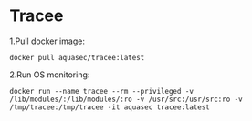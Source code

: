 # Tracee

1.Pull docker image:

``` docker pull aquasec/tracee:latest ```

2.Run OS monitoring:

``` docker run --name tracee --rm --privileged -v /lib/modules/:/lib/modules/:ro -v /usr/src:/usr/src:ro -v /tmp/tracee:/tmp/tracee -it aquasec tracee:latest ```
 
